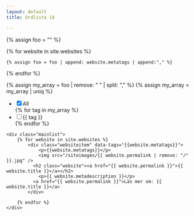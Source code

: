 ```yaml
---
layout: default
title: Ordlista 19

---
```


<div style="width: 100%;">



{% assign foo = "" %}

{% for website in site.websites %}

    {% assign foo = foo | append: website.metatags | append:"," %}

{% endfor %}

{% assign my_array = foo | remove: " " | split: "," %}
{% assign my_array = my_array | uniq %}

<ul class="tagfilter">
	<li class="tag-all"><input type="checkbox" name="all" value="all" checked="checked" class="allcheckbox" />All</li>
{% for tag in my_array %}
	<li class="tag-button"><input type="checkbox" name="{{ tag }}" value="{{ tag }}" class="filtercheckbox" />{{ tag }}</li>
{% endfor %}
</ul>

	<div class="mainlist">
		{% for website in site.websites %}
		 	<div class="websiteitem" data-tags="{{website.metatags}}">
		 		<p>{{website.metatags}}</p>
		 		<img src="/siteimages/{{ website.permalink | remove: "/" }}.jpg" />
		      <h2 class="website"><a href="{{ website.permalink }}">{{ website.title }}</a></h2>
		        <p>{{ website.metadescription }}</p>
		      <a href="{{ website.permalink }}">Läs mer om: {{ website.title }}</a>
		 	</div>

		{% endfor %}
	</div>
</div>

